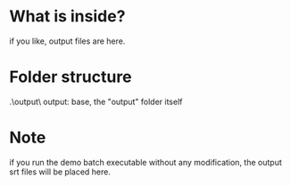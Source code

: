 # What is inside? 
if you like, output files are here. 

# Folder structure 
.\\output\\
output: base, the "output" folder itself 

# Note
if you run the demo batch executable without any modification, the output srt files will be placed here.
